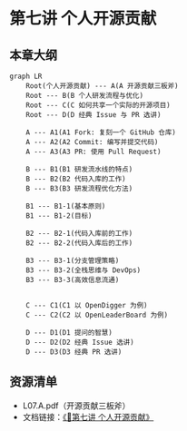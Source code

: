 # 第七讲 个人开源贡献
## 本章大纲
~~~mermaid
graph LR
    Root(个人开源贡献) --- A(A 开源贡献三板斧)
    Root --- B(B 个人研发流程与优化)
    Root --- C(C 如何共享一个实际的开源项目)
    Root --- D(D 经典 Issue 与 PR 选讲)

    A --- A1(A1 Fork: 复刻一个 GitHub 仓库)
    A --- A2(A2 Commit: 编写并提交代码)
    A --- A3(A3 PR: 使用 Pull Request)

    B --- B1(B1 研发流水线的特点)
    B --- B2(B2 代码入库的工作)
    B --- B3(B3 研发流程优化方法)

    B1 --- B1-1(基本原则)
    B1 --- B1-2(目标)

    B2 --- B2-1(代码入库前的工作)
    B2 --- B2-2(代码入库后的工作)

    B3 --- B3-1(分支管理策略)
    B3 --- B3-2(全栈思维与 DevOps)
    B3 --- B3-3(高效信息流通)


    C --- C1(C1 以 OpenDigger 为例)
    C --- C2(C2 以 OpenLeaderBoard 为例)

    D --- D1(D1 提问的智慧)
    D --- D2(D2 经典 Issue 选讲)
    D --- D3(D3 经典 PR 选讲)

~~~

## 资源清单
- L07.A.pdf（开源贡献三板斧）
- 文档链接：[《📘第七讲  个人开源贡献》](https://xlab2017.yuque.com/staff-kbz9wp/ut3q7i/zcelrm1cx85kz7vd?singleDoc#)
 